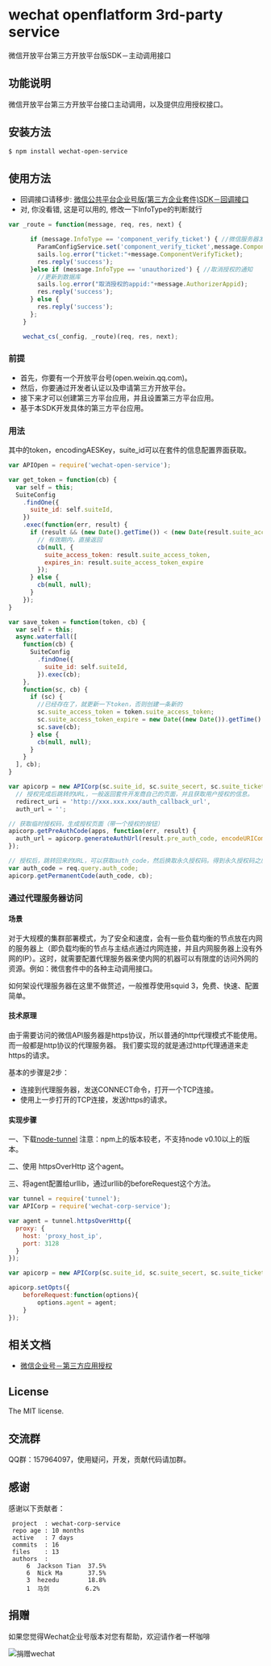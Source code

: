 wechat openflatform 3rd-party service
====================

微信开放平台第三方开放平台版SDK－主动调用接口


## 功能说明

微信开放平台第三方开放平台接口主动调用，以及提供应用授权接口。

## 安装方法

```sh
$ npm install wechat-open-service
```

## 使用方法

- 回调接口请移步: [微信公共平台企业号版(第三方企业套件)SDK－回调接口](https://github.com/node-webot/wechat-corp-service-callback)
- 对, 你没看错, 这是可以用的, 修改一下InfoType的判断就行

```js
var _route = function(message, req, res, next) {

      if (message.InfoType == 'component_verify_ticket') { //微信服务器发过来的票，每10分钟发一次
        ParamConfigService.set('component_verify_ticket',message.ComponentVerifyTicket);
        sails.log.error("ticket:"+message.ComponentVerifyTicket);
        res.reply('success');
      }else if (message.InfoType == 'unauthorized') { //取消授权的通知
        //更新到数据库
        sails.log.error("取消授权的appid:"+message.AuthorizerAppid);
        res.reply('success');
      } else {
        res.reply('success');
      };
    }

    wechat_cs(_config, _route)(req, res, next);
```


### 前提

- 首先，你要有一个开放平台号(open.weixin.qq.com)。
- 然后，你要通过开发者认证以及申请第三方开放平台。
- 接下来才可以创建第三方平台应用，并且设置第三方平台应用。
- 基于本SDK开发具体的第三方平台应用。

### 用法

其中的token，encodingAESKey，suite_id可以在套件的信息配置界面获取。

```js
var APIOpen = require('wechat-open-service');

var get_token = function(cb) {
  var self = this;
  SuiteConfig
    .findOne({
      suite_id: self.suiteId,
    })
    .exec(function(err, result) {
      if (result && (new Date().getTime()) < (new Date(result.suite_access_token_expire)).getTime()) {
        // 有效期内，直接返回
        cb(null, {
          suite_access_token: result.suite_access_token,
          expires_in: result.suite_access_token_expire
        });
      } else {
        cb(null, null);
      }
    });
}

var save_token = function(token, cb) {
  var self = this;
  async.waterfall([
    function(cb) {
      SuiteConfig
        .findOne({
          suite_id: self.suiteId,
        }).exec(cb);
    },
    function(sc, cb) {
      if (sc) {
        //已经存在了，就更新一下token，否则创建一条新的
        sc.suite_access_token = token.suite_access_token;
        sc.suite_access_token_expire = new Date((new Date()).getTime() + 7190000);
        sc.save(cb);
      } else {
        cb(null, null);
      }
    }
  ], cb);
}

var apicorp = new APICorp(sc.suite_id, sc.suite_secert, sc.suite_ticket, get_token, save_token),
  // 授权完成后跳转的URL，一般返回套件开发商自己的页面，并且获取用户授权的信息。
  redirect_uri = 'http://xxx.xxx.xxx/auth_callback_url',
  auth_url = '';

// 获取临时授权码，生成授权页面（带一个授权的按钮）
apicorp.getPreAuthCode(apps, function(err, result) {
  auth_url = apicorp.generateAuthUrl(result.pre_auth_code, encodeURIComponent(redirect_uri), 'OK');
});

// 授权后，跳转回来的URL，可以获取auth_code，然后换取永久授权码。得到永久授权码之后就能知道是那个用户的企业号了。
var auth_code = req.query.auth_code;
apicorp.getPermanentCode(auth_code, cb);

```

### 通过代理服务器访问

#### 场景

对于大规模的集群部署模式，为了安全和速度，会有一些负载均衡的节点放在内网的服务器上（即负载均衡的节点与主结点通过内网连接，并且内网服务器上没有外网的IP）。这时，就需要配置代理服务器来使内网的机器可以有限度的访问外网的资源。例如：微信套件中的各种主动调用接口。

如何架设代理服务器在这里不做赘述，一般推荐使用squid 3，免费、快速、配置简单。

#### 技术原理

由于需要访问的微信API服务器是https协议，所以普通的http代理模式不能使用。
而一般都是http协议的代理服务器。
我们要实现的就是通过http代理通道来走https的请求。

基本的步骤是2步：

- 连接到代理服务器，发送CONNECT命令，打开一个TCP连接。
- 使用上一步打开的TCP连接，发送https的请求。

#### 实现步骤

一、下载[node-tunnel](https://github.com/koichik/node-tunnel) 注意：npm上的版本较老，不支持node v0.10以上的版本。

二、使用 httpsOverHttp 这个agent。

三、将agent配置给urllib，通过urllib的beforeRequest这个方法。

```js
var tunnel = require('tunnel');
var APICorp = require('wechat-corp-service');

var agent = tunnel.httpsOverHttp({
  proxy: {
    host: 'proxy_host_ip',
    port: 3128
  }
});

var apicorp = new APICorp(sc.suite_id, sc.suite_secert, sc.suite_ticket, get_token, save_token);

apicorp.setOpts({
    beforeRequest:function(options){
        options.agent = agent;
    }
});

```

## 相关文档
- [微信企业号－第三方应用授权](http://qydev.weixin.qq.com/wiki/index.php?title=%E7%AC%AC%E4%B8%89%E6%96%B9%E5%BA%94%E7%94%A8%E6%8E%88%E6%9D%83)


## License
The MIT license.

## 交流群
QQ群：157964097，使用疑问，开发，贡献代码请加群。

## 感谢
感谢以下贡献者：
```
 project  : wechat-corp-service
 repo age : 10 months
 active   : 7 days
 commits  : 16
 files    : 13
 authors  :
     6  Jackson Tian  37.5%
     6  Nick Ma       37.5%
     3  hezedu        18.8%
     1  马剑          6.2%

```

## 捐赠
如果您觉得Wechat企业号版本对您有帮助，欢迎请作者一杯咖啡

![捐赠wechat](https://cloud.githubusercontent.com/assets/327019/2941591/2b9e5e58-d9a7-11e3-9e80-c25aba0a48a1.png)
